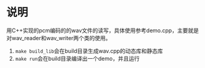 # 说明

用C++实现的pcm编码的的wav文件的读写，具体使用参考demo.cpp，主要就是对wav_reader和wav_writer两个类的使用。

1. `make build_lib`会在build目录生成wav.cpp的动态库和静态库
2. `make run`会在build目录编译出一个demo，并且运行